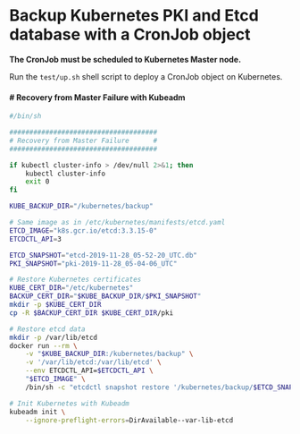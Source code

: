 # Backup Kubernetes PKI and Etcd database with a CronJob object

**The CronJob must be scheduled to Kubernetes Master node.**

Run the `test/up.sh` shell script to deploy a CronJob object on Kubernetes.

#### # Recovery from Master Failure with Kubeadm

```sh
#/bin/sh

#####################################
# Recovery from Master Failure      #
#####################################

if kubectl cluster-info > /dev/null 2>&1; then
    kubectl cluster-info
    exit 0
fi

KUBE_BACKUP_DIR="/kubernetes/backup"

# Same image as in /etc/kubernetes/manifests/etcd.yaml
ETCD_IMAGE="k8s.gcr.io/etcd:3.3.15-0"
ETCDCTL_API=3

ETCD_SNAPSHOT="etcd-2019-11-28_05-52-20_UTC.db"
PKI_SNAPSHOT="pki-2019-11-28_05-04-06_UTC"

# Restore Kubernetes certificates
KUBE_CERT_DIR="/etc/kubernetes"
BACKUP_CERT_DIR="$KUBE_BACKUP_DIR/$PKI_SNAPSHOT"
mkdir -p $KUBE_CERT_DIR 
cp -R $BACKUP_CERT_DIR $KUBE_CERT_DIR/pki

# Restore etcd data
mkdir -p /var/lib/etcd
docker run --rm \
    -v "$KUBE_BACKUP_DIR:/kubernetes/backup" \
    -v '/var/lib/etcd:/var/lib/etcd' \
    --env ETCDCTL_API=$ETCDCTL_API \
    "$ETCD_IMAGE" \
    /bin/sh -c "etcdctl snapshot restore '/kubernetes/backup/$ETCD_SNAPSHOT'; mv /default.etcd/member/ /var/lib/etcd/"

# Init Kubernetes with Kubeadm
kubeadm init \
    --ignore-preflight-errors=DirAvailable--var-lib-etcd
```
